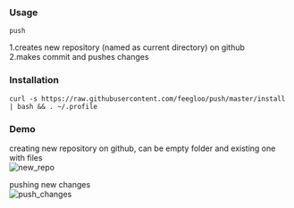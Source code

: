 ### Usage

`push`

1.creates new repository (named as current directory) on github  <br>
2.makes commit and pushes changes

### Installation

`curl -s https://raw.githubusercontent.com/feegloo/push/master/install | bash && . ~/.profile`

### Demo

creating new repository on github, can be empty folder and existing one with files <br>
![new_repo](https://user-images.githubusercontent.com/7686877/63064072-dd490980-beff-11e9-8d10-60071e9c0823.gif)

pushing new changes <br>
![push_changes](https://user-images.githubusercontent.com/7686877/63064074-e1752700-beff-11e9-89cd-d8d1806e6496.gif)
